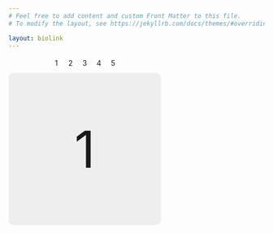 ```yaml
---
# Feel free to add content and custom Front Matter to this file.
# To modify the layout, see https://jekyllrb.com/docs/themes/#overriding-theme-defaults

layout: biolink
---
```


<!-- <div class="swiper-slide swiper-slide-prev swiper-slide-duplicate-next" role="group" aria-roledescription="slide" aria-label="2 / 2" data-swiper-slide-index="1" style="width: 480px;" aria-hidden="true" inert=""><figure class="swiper-slide-inner"><img data-lazyloaded="1" src="https://larisko.com/wp-content/uploads/2025/02/WhatsApp-Image-2025-02-01-at-22.47.23.jpeg" decoding="async" class="swiper-slide-image entered litespeed-loaded" data-src="https://larisko.com/wp-content/uploads/2025/02/WhatsApp-Image-2025-02-01-at-22.47.23.jpeg" alt="WhatsApp Image 2025-02-01 at 22.47.23" data-ll-status="loaded"><noscript><img decoding="async" class="swiper-slide-image" src="https://larisko.com/wp-content/uploads/2025/02/WhatsApp-Image-2025-02-01-at-22.47.23.jpeg" alt="WhatsApp Image 2025-02-01 at 22.47.23" /></noscript></figure></div> -->

<style>
	.slider {
  width: 300px;
  text-align: center;
  overflow: hidden;
}

.slides {
  display: flex;
  
  overflow-x: auto;
  scroll-snap-type: x mandatory;
  
  
  
  scroll-behavior: smooth;
  -webkit-overflow-scrolling: touch;
  
  /*
  scroll-snap-points-x: repeat(300px);
  scroll-snap-type: mandatory;
  */
}
.slides::-webkit-scrollbar {
  width: 10px;
  height: 10px;
}
.slides::-webkit-scrollbar-thumb {
  background: black;
  border-radius: 10px;
}
.slides::-webkit-scrollbar-track {
  background: transparent;
}
.slides > div {
  scroll-snap-align: start;
  flex-shrink: 0;
  width: 300px;
  height: 300px;
  margin-right: 50px;
  border-radius: 10px;
  background: #eee;
  transform-origin: center center;
  transform: scale(1);
  transition: transform 0.5s;
  position: relative;
  
  display: flex;
  justify-content: center;
  align-items: center;
  font-size: 100px;
}
.slides > div:target {
/*   transform: scale(0.8); */
}
.author-info {
  background: rgba(0, 0, 0, 0.75);
  color: white;
  padding: 0.75rem;
  text-align: center;
  position: absolute;
  bottom: 0;
  left: 0;
  width: 100%;
  margin: 0;
}
.author-info a {
  color: white;
}

.slider img {
  object-fit: cover;
  position: absolute;
  top: 0;
  left: 0;
  width: 100%;
  height: 100%;
}

.slider > a {
  display: inline-flex;
  width: 1.5rem;
  height: 1.5rem;
  background: white;
  text-decoration: none;
  align-items: center;
  justify-content: center;
  border-radius: 50%;
  margin: 0 0 0.5rem 0;
  position: relative;
}
.slider > a:active {
  top: 1px;
}
.slider > a:focus {
  background: #000;
}

/* Don't need button navigation */
@supports (scroll-snap-type) {
  .slider > a {
    display: none;
  }
}
</style>
<div class="slider">  
  <a href="#slide-1">1</a>
  <a href="#slide-2">2</a>
  <a href="#slide-3">3</a>
  <a href="#slide-4">4</a>
  <a href="#slide-5">5</a>

  <div class="slides">
    <div id="slide-1">
      1
    </div>
    <div id="slide-2">
      2
    </div>
    <div id="slide-3">
      3
    </div>
    <div id="slide-4">
      4
    </div>
    <div id="slide-5">
      5
    </div>
  </div>
</div>